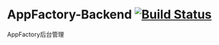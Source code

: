 AppFactory-Backend [![Build Status](https://travis-ci.org/liweinan0423/AppFactory-Backend.png)](https://travis-ci.org/liweinan0423/AppFactory-Backend.png)
==================

AppFactory后台管理
